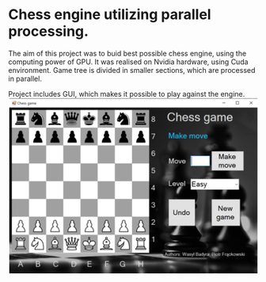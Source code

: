 # Chess engine utilizing parallel processing.

The aim of this project was to buid best possible chess engine, using the computing power of GPU. It was realised on Nvidia hardware,
using Cuda environment. Game tree is divided in smaller sections, which are processed in parallel. 

Project includes GUI, which makes it possible to play against the engine. 
![Chess app GUI](https://github.com/Piotr1219/Chess_Badyra_Fr-ckowski/blob/master/chess_gui.png)
